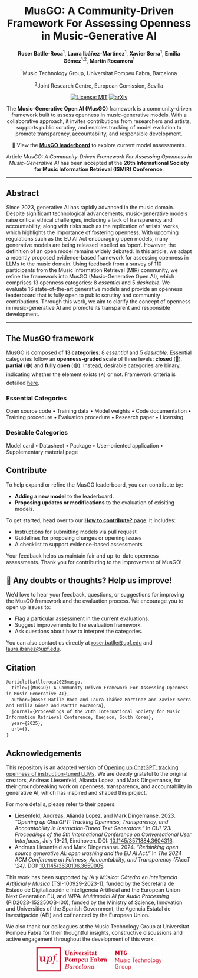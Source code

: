 <div align="center">

# MusGO: A Community-Driven Framework For Assessing Openness in Music-Generative AI

**Roser Batlle-Roca**<sup>1</sup>, **Laura Ibáñez-Martínez**<sup>1</sup>, **Xavier Serra**<sup>1</sup>, **Emilia Gómez**<sup>1,2</sup>, **Martín Rocamora**<sup>1</sup>

<sup>1</sup>Music Technology Group, Universitat Pompeu Fabra, Barcelona

<sup>2</sup>Joint Research Centre, European Comission, Sevilla 


[![License: MIT](https://img.shields.io/badge/License-Apache_2.0-blue.svg)](LICENSE)
[![arXiv](https://img.shields.io/badge/arXiv-2507.X-<COLOR>.svg)]()


The **Music-Generative Open AI (MusGO)** framework is a community-driven framework built to assess openness in music-generative models. With a collaborative approach, it invites contributions from researchers and artists, supports public scrutiny, and enables tracking of model evolution to promote transparency, accountability, and responsible development. 

📍 View the **[MusGO leaderboard](https://roserbatlleroca.github.io/MusGO_framework/index.html)** to explore current model assessments.


Article _MusGO: A Community-Driven Framework For Assessing Openness in Music-Generative AI_ has been accepted at the **26th International Society for Music Information Retrieval (ISMIR) Conference**. 


</div>

---
## Abstract 

Since 2023, generative AI has rapidly advanced in the music domain. Despite significant technological advancements, music-generative models raise critical ethical challenges, including a lack of transparency and accountability, along with risks such as the replication of artists’ works, which highlights the importance of fostering openness. With upcoming regulations such as the EU AI Act encouraging open models, many generative models are being released labelled as ‘open’. However, the definition of an open model remains widely debated. In this article, we adapt a recently proposed evidence-based framework for assessing openness in LLMs to the music domain. Using feedback from a survey of 110 participants from the Music Information Retrieval (MIR) community, we refine the framework into MusGO (Music-Generative Open AI), which comprises 13 openness categories: 8 *essential* and 5 *desirable*. We evaluate 16 state-of-the-art generative models and provide an openness leaderboard that is fully open to public scrutiny and community contributions. Through this work, we aim to clarify the concept of openness in music-generative AI and promote its transparent and responsible development.

---

## The MusGO framework

MusGO is composed of **13 categories**: 8 _essential_ and 5 _desirable_. Essential categories follow an **openness-graded scale** of three levels: **closed** (🔴), **partial** (🟠) and **fully open** (🟢). Instead, desirable categories are binary, indicating whether the element exists (**⭐**) or not. Framework criteria is detailed [here](https://roserbatlleroca.github.io/MusGO_framework/framework.html).

### Essential Categories
Open source code • Training data • Model weights • Code documentation •  Training procedure • Evaluation procedure • Research paper • Licensing  

### Desirable Categories
Model card • Datasheet • Package • User-oriented application • Supplementary material page

## Contribute

To help expand or refine the MusGO leaderboard, you can contribute by: 

- **Adding a new model** to the leaderboard. 
- **Proposing updates or modifications** to the evaluation of exisiting models. 

To get started, head over to our [**How to contribute?** page](projects/README.md). It includes:

- Instructions for submitting models via pull request
- Guidelines for proposing changes or opening issues
- A checklist to support evidence-based assessments


 Your feedback helps us maintain fair and up-to-date openness assessments. Thank you for contributing to the improvement of MusGO!

## 💬 Any doubts or thoughts? Help us improve!

We’d love to hear your feedback, questions, or suggestions for improving the MusGO framework and the evaluation process. We encourage you to open up issues to: 
- Flag a particular assessment in the current evaluations. 
- Suggest improvements to the evaluation framework. 
- Ask questions about how to interpret the categories. 

You can also contact us directly at [roser.batlle@upf.edu](mailto:roser.batlle@upf.edu) and [laura.ibanez@upf.edu](mailto:laura.ibanez@upf.edu). 


## Citation 

```
@article{batlleroca2025musgo,
  title={{MusGO}: A Community-Driven Framework For Assessing Openness in Music-Generative AI},
  author={Roser Batlle-Roca and Laura Ibáñez-Martínez and Xavier Serra and Emilia Gómez and Martín Rocamora},
  journal={Proceedings of the 26th International Society for Music Information Retrieval Conference, Daejeon, South Korea},
  year={2025}, 
  url={}, 
}
```


## Acknowledgements 
This repository is an adapted version of [Opening up ChatGPT: tracking openness of instruction-tuned LLMs](https://github.com/opening-up-chatgpt/opening-up-chatgpt.github.io/). We are deeply grateful to the original creators, Andreas Liesenfeld, Alianda Lopez, and Mark Dingemanse, for their groundbreaking work on openness, transparency, and accountability in generative AI, which has inspired and shaped this project.

For more details, please refer to their papers:

- Liesenfeld, Andreas, Alianda Lopez, and Mark Dingemanse. 2023. *“Opening up ChatGPT: Tracking Openness, Transparency, and Accountability in Instruction-Tuned Text Generators.”* In *CUI '23: Proceedings of the 5th International Conference on Conversational User Interfaces*, July 19-21, Eindhoven. DOI: [10.1145/3571884.3604316](https://doi.org/10.1145/3571884.3604316).
- Andreas Liesenfeld and Mark Dingemanse. 2024. *“Rethinking open source generative AI: open washing and the EU AI Act.”* In *The 2024 ACM Conference on Fairness, Accountability, and Transparency (FAccT '24)*. DOI: [10.1145/3630106.3659005](https://doi.org/10.1145/3630106.3659005).

This work has been supported by _IA y Música: Cátedra en Inteligencia Artificial y Música_ (TSI-100929-2023-1), funded by the Secretaría de Estado de Digitalización e Inteligencia Artificial and the European Union-Next Generation EU, and _IMPA: Multimodal AI for Audio Processing_ (PID2023-152250OB-I00), funded by the Ministry of Science, Innovation and Universities of the Spanish Government, the Agencia Estatal de Investigación (AEI) and cofinanced by the European Union.

We also thank our colleagues at the Music Technology Group at Universitat Pompeu Fabra for their thoughtful insights, constructive discussions and active engagement throughout the development of this work.

<p align="center">
  <img src="docs/fig/MTG-logo.png" width="340">
</p>